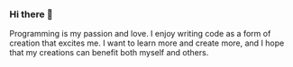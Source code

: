 ### Hi there 👋

Programming is my passion and love. I enjoy writing code as a form of creation that excites me. I want to learn more and create more, and I hope that my creations can benefit both myself and others.
